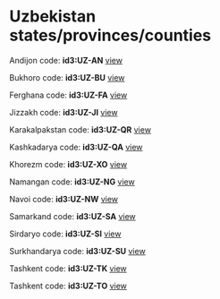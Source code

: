 # Uzbekistan states/provinces/counties
Andijon     code: **id3:UZ-AN**     [view](../export/geojson/medium/id3/uz/an.geojson)     


Bukhoro     code: **id3:UZ-BU**     [view](../export/geojson/medium/id3/uz/bu.geojson)     


Ferghana     code: **id3:UZ-FA**     [view](../export/geojson/medium/id3/uz/fa.geojson)     


Jizzakh     code: **id3:UZ-JI**     [view](../export/geojson/medium/id3/uz/ji.geojson)     


Karakalpakstan     code: **id3:UZ-QR**     [view](../export/geojson/medium/id3/uz/qr.geojson)     


Kashkadarya     code: **id3:UZ-QA**     [view](../export/geojson/medium/id3/uz/qa.geojson)     


Khorezm     code: **id3:UZ-XO**     [view](../export/geojson/medium/id3/uz/xo.geojson)     


Namangan     code: **id3:UZ-NG**     [view](../export/geojson/medium/id3/uz/ng.geojson)     


Navoi     code: **id3:UZ-NW**     [view](../export/geojson/medium/id3/uz/nw.geojson)     


Samarkand     code: **id3:UZ-SA**     [view](../export/geojson/medium/id3/uz/sa.geojson)     


Sirdaryo     code: **id3:UZ-SI**     [view](../export/geojson/medium/id3/uz/si.geojson)     


Surkhandarya     code: **id3:UZ-SU**     [view](../export/geojson/medium/id3/uz/su.geojson)     


Tashkent     code: **id3:UZ-TK**     [view](../export/geojson/medium/id3/uz/tk.geojson)     


Tashkent     code: **id3:UZ-TO**     [view](../export/geojson/medium/id3/uz/to.geojson)     

